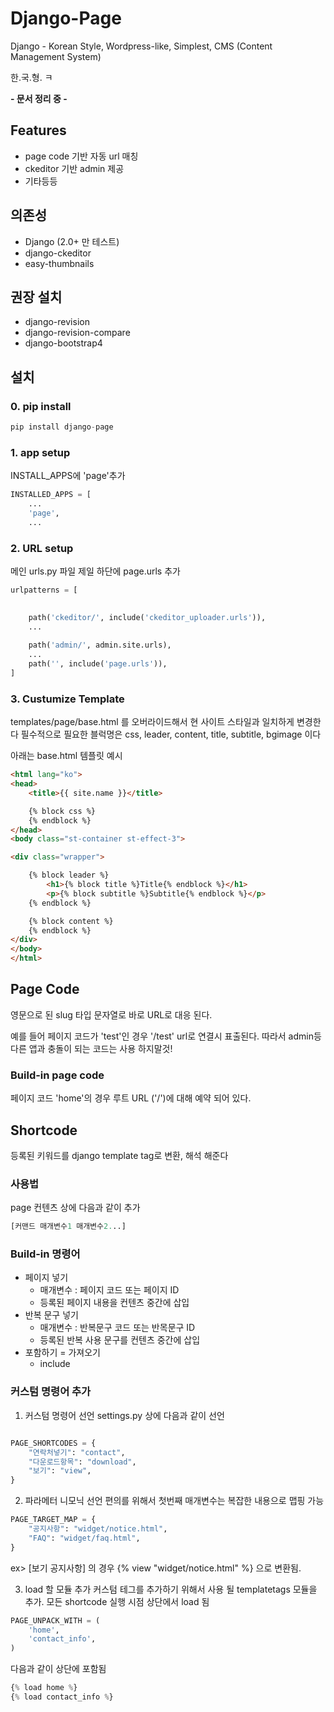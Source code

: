 # Django-Page
Django - Korean Style, Wordpress-like, Simplest, CMS (Content Management System)


한.국.형. ㅋ

**- 문서 정리 중 -**

## Features
- page code 기반 자동 url 매칭
- ckeditor 기반 admin 제공 
- 기타등등 

## 의존성
- Django (2.0+ 만 테스트)
- django-ckeditor
- easy-thumbnails

## 권장 설치
- django-revision
- django-revision-compare
- django-bootstrap4

## 설치
### 0. pip install
```python
pip install django-page
```
### 1. app setup
INSTALL_APPS에 'page'추가

``` python
INSTALLED_APPS = [
    ...
    'page',
    ...
```

### 2. URL setup
메인 urls.py 파일 제일 하단에 page.urls 추가
``` python
urlpatterns = [

    
    path('ckeditor/', include('ckeditor_uploader.urls')),
    ...
 
    path('admin/', admin.site.urls),
    ...
    path('', include('page.urls')),
]

```

### 3. Custumize Template
templates/page/base.html 를 오버라이드해서 현 사이트 스타일과 일치하게 변경한다
필수적으로 필요한 블럭명은 css, leader, content, title, subtitle, bgimage 이다

아래는 base.html 템플릿 예시
``` html
<html lang="ko">
<head>
    <title>{{ site.name }}</title>

    {% block css %}
    {% endblock %}
</head>
<body class="st-container st-effect-3">

<div class="wrapper">

    {% block leader %}
        <h1>{% block title %}Title{% endblock %}</h1>
        <p>{% block subtitle %}Subtitle{% endblock %}</p>
    {% endblock %}

    {% block content %}
    {% endblock %}
</div>
</body>
</html>
```

## Page Code
영문으로 된 slug 타입 문자열로 바로 URL로 대응 된다.

예를 들어 페이지 코드가 'test'인 경우 '/test' url로 연결시 표출된다.
따라서 admin등 다른 앱과 충돌이 되는 코드는 사용 하지말것!

### Build-in page code
페이지 코드 'home'의 경우 루트 URL ('/')에 대해 예약 되어 있다.


## Shortcode
등록된 키워드를 django template tag로 변환, 해석 해준다

### 사용법
page 컨텐츠 상에 다음과 같이 추가
```python
[커맨드 매개변수1 매개변수2...]
```

### Build-in 명령어
- 페이지 넣기 
    - 매개변수 : 페이지 코드 또는 페이지 ID
    - 등록된 페이지 내용을 컨텐츠 중간에 삽입
- 반복 문구 넣기
    - 매개변수 : 반복문구 코드 또는 반목문구 ID
    - 등록된 반복 사용 문구를 컨텐츠 중간에 삽입
- 포함하기 = 가져오기
    - include
    
### 커스텀 명령어 추가

1. 커스텀 명령어 선언
settings.py 상에 다음과 같이 선언

```python

PAGE_SHORTCODES = {
    "연락처넣기": "contact",
    "다운로드항목": "download",
    "보기": "view",
}
```

2. 파라메터 니모닉 선언
편의를 위해서 첫번째 매개변수는 복잡한 내용으로 맵핑 가능
```python
PAGE_TARGET_MAP = {
    "공지사항": "widget/notice.html",
    "FAQ": "widget/faq.html",
}
```

ex>
[보기 공지사항] 의 경우 {% view "widget/notice.html" %} 으로 변환됨.

3. load 할 모듈 추가
커스텀 테그를 추가하기 위해서 사용 될 templatetags 모듈을 추가.
모든 shortcode 실행 시점 상단에서 load 됨
  
```python
PAGE_UNPACK_WITH = (
    'home',
    'contact_info',
)
```

다음과 같이 상단에 포함됨
```python
{% load home %}
{% load contact_info %}
```
